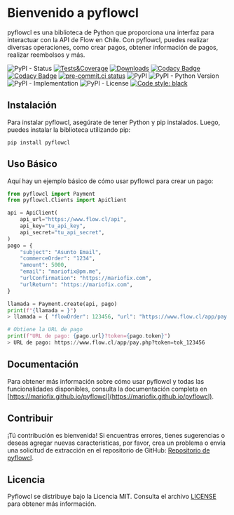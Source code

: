 # Bienvenido a pyflowcl

pyflowcl es una biblioteca de Python que proporciona una interfaz para interactuar con la API de Flow en Chile. Con pyflowcl, puedes realizar diversas operaciones, como crear pagos, obtener información de pagos, realizar reembolsos y más.

![PyPI - Status](https://img.shields.io/pypi/status/pyflowcl)
[![Tests&Coverage](https://github.com/mariofix/pyflowcl/actions/workflows/tests_coverage.yml/badge.svg?branch=main)](https://github.com/mariofix/pyflowcl/actions/workflows/tests_coverage.yml)
[![Downloads](https://pepy.tech/badge/pyflowcl)](https://pepy.tech/project/pyflowcl)
[![Codacy Badge](https://app.codacy.com/project/badge/Grade/7254d825df2d4292bf68563548d41f64)](https://app.codacy.com/gh/mariofix/pyflowcl/dashboard?utm_source=gh&utm_medium=referral&utm_content=&utm_campaign=Badge_grade)
[![Codacy Badge](https://app.codacy.com/project/badge/Coverage/7254d825df2d4292bf68563548d41f64)](https://app.codacy.com/gh/mariofix/pyflowcl/dashboard?utm_source=gh&utm_medium=referral&utm_content=&utm_campaign=Badge_coverage)
[![pre-commit.ci status](https://results.pre-commit.ci/badge/github/mariofix/pyflowcl/main.svg)](https://results.pre-commit.ci/latest/github/mariofix/pyflowcl/main)
![PyPI](https://img.shields.io/pypi/v/pyflowcl)
![PyPI - Python Version](https://img.shields.io/pypi/pyversions/pyflowcl)
![PyPI - Implementation](https://img.shields.io/pypi/implementation/pyflowcl)
![PyPI - License](https://img.shields.io/pypi/l/pyflowcl)
[![Code style: black](https://img.shields.io/badge/code%20style-black-000000.svg)](https://github.com/psf/black)

## Instalación

Para instalar pyflowcl, asegúrate de tener Python y pip instalados. Luego, puedes instalar la biblioteca utilizando pip:

```shell
pip install pyflowcl
```

## Uso Básico

Aquí hay un ejemplo básico de cómo usar pyflowcl para crear un pago:

```python
from pyflowcl import Payment
from pyflowcl.Clients import ApiClient

api = ApiClient(
    api_url="https://www.flow.cl/api",
    api_key="tu_api_key",
    api_secret="tu_api_secret",
)
pago = {
    "subject": "Asunto Email",
    "commerceOrder": "1234",
    "amount": 5000,
    "email": "mariofix@pm.me",
    "urlConfirmation": "https://mariofix.com",
    "urlReturn": "https://mariofix.com",
}

llamada = Payment.create(api, pago)
print(f"{llamada = }")
> llamada = { "flowOrder": 123456, "url": "https://www.flow.cl/app/pay.php", "token": "tok_123456" }

# Obtiene la URL de pago
print(f"URL de pago: {pago.url}?token={pago.token}")
> URL de pago: https://www.flow.cl/app/pay.php?token=tok_123456
```

## Documentación

Para obtener más información sobre cómo usar pyflowcl y todas las funcionalidades disponibles, consulta la documentación completa en [https://mariofix.github.io/pyflowcl](https://mariofix.github.io/pyflowcl).

## Contribuir

¡Tú contribución es bienvenida! Si encuentras errores, tienes sugerencias o deseas agregar nuevas características, por favor, crea un problema o envía una solicitud de extracción en el repositorio de GitHub: [Repositorio de pyflowcl](https://github.com/mariofix/pyflowcl).

## Licencia

Pyflowcl se distribuye bajo la Licencia MIT. Consulta el archivo [LICENSE](https://github.com/mariofix/pyflowcl/blob/main/LICENSE) para obtener más información.
